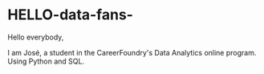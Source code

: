 # HELLO-data-fans-
Hello everybody,

I am José, a student in the CareerFoundry's Data Analytics online program.
Using Python and SQL.
